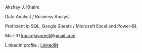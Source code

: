 Akshay J. Khaire

Data Analyst / Business Analyst

Proficient in SQL, Google Sheets / Microsoft Excel and Power-BI.

Mail-ID khairejaypreet@gmail.com

LinkedIn profile : [LinkedIN](https://www.linkedin.com/in/akshay-khaire/)
